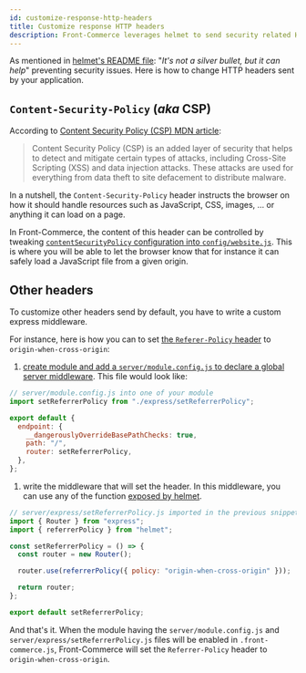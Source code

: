 ```yaml
---
id: customize-response-http-headers
title: Customize response HTTP headers
description: Front-Commerce leverages helmet to send security related HTTP headers. This guide explains how to customize those HTTP headers.
---
```


As mentioned in [helmet's README file](https://www.npmjs.com/package/helmet): "_It's not a silver bullet, but it can help_" preventing security issues. Here is how to change HTTP headers sent by your application.

## `Content-Security-Policy` (_aka_ CSP)

According to [Content Security Policy (CSP) MDN article](https://developer.mozilla.org/en-US/docs/Web/HTTP/CSP):

> Content Security Policy (CSP) is an added layer of security that helps to detect and mitigate certain types of attacks, including Cross-Site Scripting (XSS) and data injection attacks. These attacks are used for everything from data theft to site defacement to distribute malware.

In a nutshell, the `Content-Security-Policy` header instructs the browser on how it should handle resources such as JavaScript, CSS, images, … or anything it can load on a page.

In Front-Commerce, the content of this header can be controlled by tweaking [`contentSecurityPolicy` configuration into `config/website.js`](/docs/reference/configurations.html#config-website-js). This is where you will be able to let the browser know that for instance it can safely load a JavaScript file from a given origin.

## Other headers

To customize other headers send by default, you have to write a custom express middleware.

For instance, here is how you can to set [the `Referer-Policy` header](https://developer.mozilla.org/en-US/docs/Web/HTTP/Headers/Referrer-Policy) to `origin-when-cross-origin`:

1. [create module and add a `server/module.config.js` to declare a global server middleware](/docs/advanced/server/add-http-endpoint.html#Add-a-global-server-middleware). This file would look like:

```js
// server/module.config.js into one of your module
import setReferrerPolicy from "./express/setReferrerPolicy";

export default {
  endpoint: {
    __dangerouslyOverrideBasePathChecks: true,
    path: "/",
    router: setReferrerPolicy,
  },
};
```

1. write the middleware that will set the header. In this middleware, you can use any of the function [exposed by helmet](https://helmetjs.github.io/#reference).

```js
// server/express/setReferrerPolicy.js imported in the previous snippet
import { Router } from "express";
import { referrerPolicy } from "helmet";

const setReferrerPolicy = () => {
  const router = new Router();

  router.use(referrerPolicy({ policy: "origin-when-cross-origin" }));

  return router;
};

export default setReferrerPolicy;
```

And that's it. When the module having the `server/module.config.js` and `server/express/setReferrerPolicy.js` files will be enabled in `.front-commerce.js`, Front-Commerce will set the `Referrer-Policy` header to `origin-when-cross-origin`.

